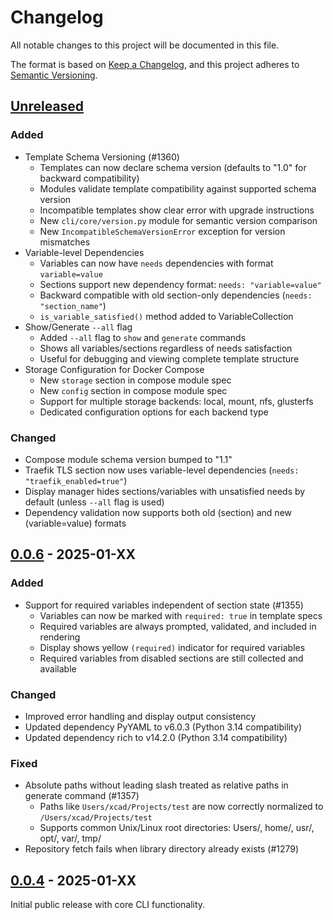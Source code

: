# Changelog

All notable changes to this project will be documented in this file.

The format is based on [Keep a Changelog](https://keepachangelog.com/en/1.1.0/),
and this project adheres to [Semantic Versioning](https://semver.org/spec/v2.0.0.html).

## [Unreleased]

### Added
- Template Schema Versioning (#1360)
  - Templates can now declare schema version (defaults to "1.0" for backward compatibility)
  - Modules validate template compatibility against supported schema version
  - Incompatible templates show clear error with upgrade instructions
  - New `cli/core/version.py` module for semantic version comparison
  - New `IncompatibleSchemaVersionError` exception for version mismatches
- Variable-level Dependencies
  - Variables can now have `needs` dependencies with format `variable=value`
  - Sections support new dependency format: `needs: "variable=value"`
  - Backward compatible with old section-only dependencies (`needs: "section_name"`)
  - `is_variable_satisfied()` method added to VariableCollection
- Show/Generate `--all` flag
  - Added `--all` flag to `show` and `generate` commands
  - Shows all variables/sections regardless of needs satisfaction
  - Useful for debugging and viewing complete template structure
- Storage Configuration for Docker Compose
  - New `storage` section in compose module spec
  - New `config` section in compose module spec
  - Support for multiple storage backends: local, mount, nfs, glusterfs
  - Dedicated configuration options for each backend type

### Changed
- Compose module schema version bumped to "1.1"
- Traefik TLS section now uses variable-level dependencies (`needs: "traefik_enabled=true"`)
- Display manager hides sections/variables with unsatisfied needs by default (unless `--all` flag is used)
- Dependency validation now supports both old (section) and new (variable=value) formats

## [0.0.6] - 2025-01-XX

### Added
- Support for required variables independent of section state (#1355)
  - Variables can now be marked with `required: true` in template specs
  - Required variables are always prompted, validated, and included in rendering
  - Display shows yellow `(required)` indicator for required variables
  - Required variables from disabled sections are still collected and available

### Changed
- Improved error handling and display output consistency
- Updated dependency PyYAML to v6.0.3 (Python 3.14 compatibility)
- Updated dependency rich to v14.2.0 (Python 3.14 compatibility)

### Fixed
- Absolute paths without leading slash treated as relative paths in generate command (#1357)
  - Paths like `Users/xcad/Projects/test` are now correctly normalized to `/Users/xcad/Projects/test`
  - Supports common Unix/Linux root directories: Users/, home/, usr/, opt/, var/, tmp/
- Repository fetch fails when library directory already exists (#1279)

## [0.0.4] - 2025-01-XX

Initial public release with core CLI functionality.

[unreleased]: https://github.com/christianlempa/boilerplates/compare/v0.0.6...HEAD
[0.0.6]: https://github.com/christianlempa/boilerplates/compare/v0.0.4...v0.0.6
[0.0.4]: https://github.com/christianlempa/boilerplates/releases/tag/v0.0.4
